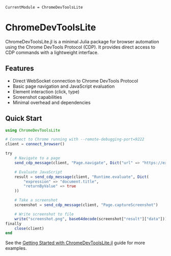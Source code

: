 ```@meta
CurrentModule = ChromeDevToolsLite
```

# ChromeDevToolsLite

ChromeDevToolsLite.jl is a minimal Julia package for browser automation using the Chrome DevTools Protocol (CDP). It provides direct access to CDP commands with a lightweight interface.

## Features

- Direct WebSocket connection to Chrome DevTools Protocol
- Basic page navigation and JavaScript evaluation
- Element interaction (click, type)
- Screenshot capabilities
- Minimal overhead and dependencies

## Quick Start

```julia
using ChromeDevToolsLite

# Connect to Chrome running with --remote-debugging-port=9222
client = connect_browser()

try
    # Navigate to a page
    send_cdp_message(client, "Page.navigate", Dict("url" => "https://example.com"))

    # Evaluate JavaScript
    result = send_cdp_message(client, "Runtime.evaluate", Dict(
        "expression" => "document.title",
        "returnByValue" => true
    ))

    # Take a screenshot
    screenshot = send_cdp_message(client, "Page.captureScreenshot")

    # Write screenshot to file
    write("screenshot.png", base64decode(screenshot["result"]["data"]))
finally
    close(client)
end
```

See the [Getting Started with ChromeDevToolsLite.jl](@ref) guide for more examples.

```@index
```
